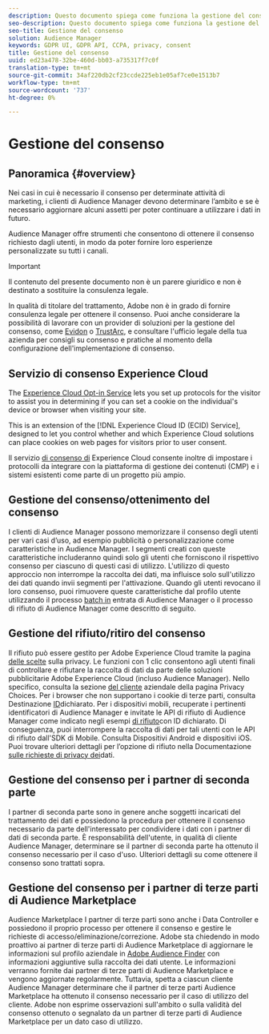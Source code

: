 ```yaml
---
description: Questo documento spiega come funziona la gestione del consenso in Audience Manager.
seo-description: Questo documento spiega come funziona la gestione del consenso in Audience Manager.
seo-title: Gestione del consenso
solution: Audience Manager
keywords: GDPR UI, GDPR API, CCPA, privacy, consent
title: Gestione del consenso
uuid: ed23a478-32be-460d-bb03-a735317f7c0f
translation-type: tm+mt
source-git-commit: 34af220db2cf23ccde225eb1e05af7ce0e1513b7
workflow-type: tm+mt
source-wordcount: '737'
ht-degree: 0%

---
```



# Gestione del consenso

## Panoramica {#overview}

Nei casi in cui è necessario il consenso per determinate attività di marketing, i clienti di Audience Manager devono determinare l’ambito e se è necessario aggiornare alcuni assetti per poter continuare a utilizzare i dati in futuro.

Audience Manager offre strumenti che consentono di ottenere il consenso richiesto dagli utenti, in modo da poter fornire loro esperienze personalizzate su tutti i canali.

>[!IMPORTANT]
>
> Il contenuto del presente documento non è un parere giuridico e non è destinato a sostituire la consulenza legale.
>
> In qualità di titolare del trattamento, Adobe non è in grado di fornire consulenza legale per ottenere il consenso. Puoi anche considerare la possibilità di lavorare con un provider di soluzioni per la gestione del consenso, come [Evidon](https://theblog.adobe.com/evidon-builds-gdpr-universal-consent-integration-with-launch-by-adobe/) o [TrustArc](https://theblog.adobe.com/trustarc-builds-consent-integration-launch-adobe/), e consultare l&#39;ufficio legale della tua azienda per consigli su consenso e pratiche al momento della configurazione dell&#39;implementazione di consenso.

## Servizio di consenso Experience Cloud

The [Experience Cloud Opt-in Service](https://docs.adobe.com/content/help/en/id-service/using/implementation/opt-in-service/optin-overview.html) lets you set up protocols for the visitor to assist you in determining if you can set a cookie on the individual&#39;s device or browser when visiting your site.

This is an extension of the [!DNL Experience Cloud ID (ECID) Service], designed to let you control whether and which Experience Cloud solutions can place cookies on web pages for visitors prior to user consent.

Il servizio [di consenso di](https://docs.adobe.com/content/help/en/id-service/using/implementation/opt-in-service/optin-overview.html) Experience Cloud consente inoltre di impostare i protocolli da integrare con la piattaforma di gestione dei contenuti (CMP) e i sistemi esistenti come parte di un progetto più ampio.

## Gestione del consenso/ottenimento del consenso

I clienti di Audience Manager possono memorizzare il consenso degli utenti per vari casi d’uso, ad esempio pubblicità o personalizzazione come caratteristiche in Audience Manager. I segmenti creati con queste caratteristiche includeranno quindi solo gli utenti che forniscono il rispettivo consenso per ciascuno di questi casi di utilizzo. L&#39;utilizzo di questo approccio non interrompe la raccolta dei dati, ma influisce solo sull&#39;utilizzo dei dati quando invii segmenti per l&#39;attivazione. Quando gli utenti revocano il loro consenso, puoi rimuovere queste caratteristiche dal profilo utente utilizzando il processo [batch in](../../integration/sending-audience-data/batch-data-transfer-explained/inbound-file-contents.md) entrata di Audience Manager o il processo di rifiuto di Audience Manager come descritto di seguito.

## Gestione del rifiuto/ritiro del consenso

Il rifiuto può essere gestito per Adobe Experience Cloud tramite la pagina [delle scelte](https://www.adobe.com/privacy/opt-out.html#customeruse) sulla privacy. Le funzioni con 1 clic consentono agli utenti finali di controllare e rifiutare la raccolta di dati da parte delle soluzioni pubblicitarie Adobe Experience Cloud (incluso Audience Manager). Nello specifico, consulta la sezione [del cliente](https://www.adobe.com/privacy/opt-out.html#customeruse) aziendale della pagina Privacy Choices. Per i browser che non supportano i cookie di terze parti, consulta Destinazione [ID](../../features/declared-ids.md#declared-id-targeting)dichiarato. Per i dispositivi mobili, recuperate i pertinenti identificatori di Audience Manager e invitate le API di rifiuto di Audience Manager come indicato negli esempi [di rifiuto](../../features/declared-ids.md#opt-out-examples)con ID dichiarato. Di conseguenza, puoi interrompere la raccolta di dati per tali utenti con le API di rifiuto dall&#39;SDK di Mobile. Consulta Dispositivi [](https://docs.adobe.com/content/help/en/mobile-services/android/gdpr-privacy-android/privacy.html) Android e dispositivi [](https://docs.adobe.com/content/help/en/mobile-services/ios/privacy-gdpr-ios/privacy.html)iOS. Puoi trovare ulteriori dettagli per l’opzione di rifiuto nella Documentazione [sulle richieste di privacy dei](../../overview/data-security-and-privacy/data-privacy-requests.md)dati.

## Gestione del consenso per i partner di seconda parte

I partner di seconda parte sono in genere anche soggetti incaricati del trattamento dei dati e possiedono la procedura per ottenere il consenso necessario da parte dell&#39;interessato per condividere i dati con i partner di dati di seconda parte. È responsabilità dell&#39;utente, in qualità di cliente Audience Manager, determinare se il partner di seconda parte ha ottenuto il consenso necessario per il caso d&#39;uso. Ulteriori dettagli su come ottenere il consenso sono trattati sopra.

## Gestione del consenso per i partner di terze parti di Audience Marketplace

Audience Marketplace I partner di terze parti sono anche i Data Controller e possiedono il proprio processo per ottenere il consenso e gestire le richieste di accesso/eliminazione/correzione. Adobe sta chiedendo in modo proattivo ai partner di terze parti di Audience Marketplace di aggiornare le informazioni sul profilo aziendale in [Adobe Audience Finder](https://www.adobe-audience-finder.com/) con informazioni aggiuntive sulla raccolta dei dati utente. Le informazioni verranno fornite dai partner di terze parti di Audience Marketplace e vengono aggiornate regolarmente. Tuttavia, spetta a ciascun cliente Audience Manager determinare che il partner di terze parti Audience Marketplace ha ottenuto il consenso necessario per il caso di utilizzo del cliente. Adobe non esprime osservazioni sull&#39;ambito o sulla validità del consenso ottenuto o segnalato da un partner di terze parti di Audience Marketplace per un dato caso di utilizzo.
